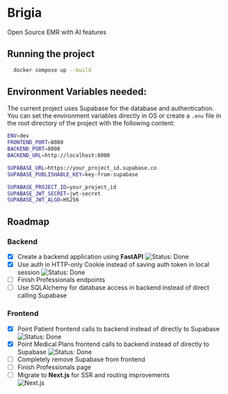 # Brigia
Open Source EMR with AI features

## Running the project 
```bash
  docker compose up --build
```

## Environment Variables needed:
The current project uses Supabase for the database and authentication.
You can set the environment variables directly in OS or create a `.env` file in the root directory of the project with the following content:
```bash
ENV=dev
FRONTEND_PORT=8080
BACKEND_PORT=8008
BACKEND_URL=http://localhost:8008

SUPABASE_URL=https://your_project_id.supabase.co
SUPABASE_PUBLISHABLE_KEY=key-from-supabase

SUPABASE_PROJECT_ID=your_project_id
SUPABASE_JWT_SECRET=jwt-secret
SUPABASE_JWT_ALGO=HS256
```

## Roadmap

### Backend
- [X] Create a backend application using **FastAPI**
  ![Status: Done](https://img.shields.io/badge/status-done-green)
- [X] Use auth in HTTP-only Cookie instead of saving auth token in local session
  ![Status: Done](https://img.shields.io/badge/status-done-green)
- [ ] Finish Professionals endpoints
- [ ] Use SQLAlchemy for database access in backend instead of direct calling Supabase

### Frontend
- [X] Point Patient frontend calls to backend instead of directly to Supabase
  ![Status: Done](https://img.shields.io/badge/status-done-green)
- [X] Point Medical Plans frontend calls to backend instead of directly to Supabase
  ![Status: Done](https://img.shields.io/badge/status-done-green)
- [ ] Completely remove Supabase from frontend
- [ ] Finish Professionals page
- [ ] Migrate to **Next.js** for SSR and routing improvements  
  ![Next.js](https://img.shields.io/badge/Next.js-000000?style=flat-square&logo=nextdotjs&logoColor=white)
